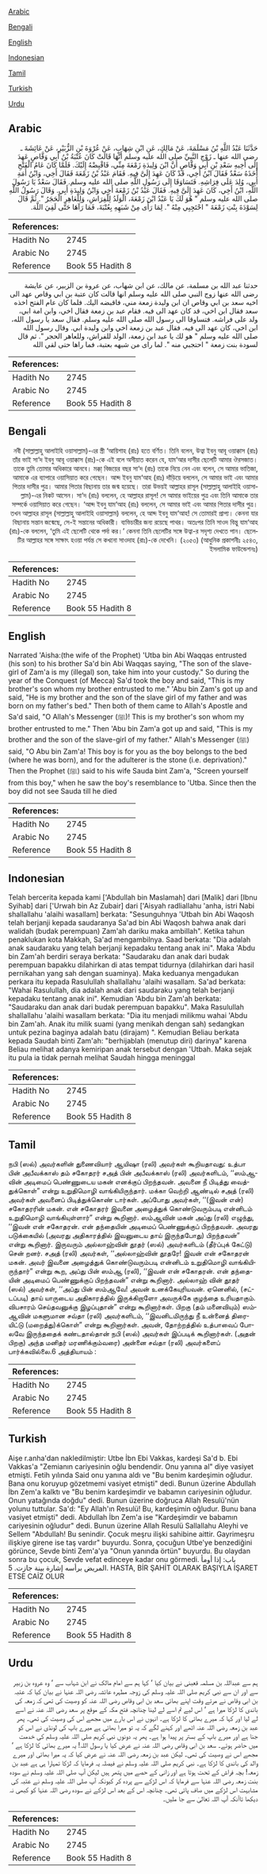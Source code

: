 [Arabic](#arabic)

[Bengali](#bengali)

[English](#english)

[Indonesian](#indonesian)

[Tamil](#tamil)

[Turkish](#turkish)

[Urdu](#urdu)

## Arabic


<div dir="rtl" lang="ar" style={{fontSize:'larger',backgroundColor:'#f8f9fa',padding:20}}>
حَدَّثَنَا عَبْدُ اللَّهِ بْنُ مَسْلَمَةَ، عَنْ مَالِكٍ، عَنِ ابْنِ شِهَابٍ، عَنْ عُرْوَةَ بْنِ الزُّبَيْرِ، عَنْ عَائِشَةَ ـ رضى الله عنها ـ زَوْجِ النَّبِيِّ صلى الله عليه وسلم أَنَّهَا قَالَتْ كَانَ عُتْبَةُ بْنُ أَبِي وَقَّاصٍ عَهِدَ إِلَى أَخِيهِ سَعْدِ بْنِ أَبِي وَقَّاصٍ أَنَّ ابْنَ وَلِيدَةِ زَمْعَةَ مِنِّي، فَاقْبِضْهُ إِلَيْكَ‏.‏ فَلَمَّا كَانَ عَامُ الْفَتْحِ أَخَذَهُ سَعْدٌ فَقَالَ ابْنُ أَخِي، قَدْ كَانَ عَهِدَ إِلَىَّ فِيهِ‏.‏ فَقَامَ عَبْدُ بْنُ زَمْعَةَ فَقَالَ أَخِي، وَابْنُ أَمَةِ أَبِي، وُلِدَ عَلَى فِرَاشِهِ‏.‏ فَتَسَاوَقَا إِلَى رَسُولِ اللَّهِ صلى الله عليه وسلم‏.‏ فَقَالَ سَعْدٌ يَا رَسُولَ اللَّهِ، ابْنُ أَخِي، كَانَ عَهِدَ إِلَىَّ فِيهِ‏.‏ فَقَالَ عَبْدُ بْنُ زَمْعَةَ أَخِي وَابْنُ وَلِيدَةِ أَبِي‏.‏ وَقَالَ رَسُولُ اللَّهِ صلى الله عليه وسلم ‏"‏ هُوَ لَكَ يَا عَبْدُ ابْنَ زَمْعَةَ، الْوَلَدُ لِلْفِرَاشِ، وَلِلْعَاهِرِ الْحَجَرُ ‏"‏‏.‏ ثُمَّ قَالَ لِسَوْدَةَ بِنْتِ زَمْعَةَ ‏"‏ احْتَجِبِي مِنْهُ ‏"‏‏.‏ لِمَا رَأَى مِنْ شَبَهِهِ بِعُتْبَةَ، فَمَا رَآهَا حَتَّى لَقِيَ اللَّهَ‏.‏
</div>
<div style={{backgroundColor:'#f8f9fa',padding:20, marginBottom: 10}}><table> <thead> <tr> <th>References:</th> <th></th> </tr> </thead> <tbody><tr><td>Hadith No</td><td>2745</td></tr><tr><td>Arabic No</td><td>2745</td></tr><tr><td>Reference</td><td>Book 55 Hadith 8</td></tr></tbody></table></div>


<div dir="rtl" lang="ar" style={{fontSize:'larger',backgroundColor:'#f8f9fa',padding:20}}>
حدثنا عبد الله بن مسلمة، عن مالك، عن ابن شهاب، عن عروة بن الزبير، عن عايشة رضى الله عنها زوج النبي صلى الله عليه وسلم انها قالت كان عتبة بن ابي وقاص عهد الى اخيه سعد بن ابي وقاص ان ابن وليدة زمعة مني، فاقبضه اليك. فلما كان عام الفتح اخذه سعد فقال ابن اخي، قد كان عهد الى فيه. فقام عبد بن زمعة فقال اخي، وابن امة ابي، ولد على فراشه. فتساوقا الى رسول الله صلى الله عليه وسلم. فقال سعد يا رسول الله، ابن اخي، كان عهد الى فيه. فقال عبد بن زمعة اخي وابن وليدة ابي. وقال رسول الله صلى الله عليه وسلم " هو لك يا عبد ابن زمعة، الولد للفراش، وللعاهر الحجر ". ثم قال لسودة بنت زمعة " احتجبي منه ". لما راى من شبهه بعتبة، فما راها حتى لقي الله
</div>
<div style={{backgroundColor:'#f8f9fa',padding:20, marginBottom: 10}}><table> <thead> <tr> <th>References:</th> <th></th> </tr> </thead> <tbody><tr><td>Hadith No</td><td>2745</td></tr><tr><td>Arabic No</td><td>2745</td></tr><tr><td>Reference</td><td>Book 55 Hadith 8</td></tr></tbody></table></div>

## Bengali


<div dir="rtl" lang="bn" style={{fontSize:'larger',backgroundColor:'#f8f9fa',padding:20}}>
নবী (সাল্লাল্লাহু আলাইহি ওয়াসাল্লাম)-এর স্ত্রী ‘আয়িশাহ (রাঃ) হতে বর্ণিত। তিনি বলেন, উত্বা ইবনু আবূ ওয়াক্কাস (রাঃ) তাঁর ভাই সা‘দ ইবনু আবূ ওয়াক্কাস (রাঃ)-কে এই বলে অসীয়াত করেন যে, যাম‘আর দাসীর ছেলেটি আমার ঔরসজাত। তাকে তুমি তোমার অধিকারে আনবে। মক্কা্ বিজয়ের বছর সা‘দ (রাঃ) তাকে নিয়ে নেন এবং বলেন, সে আমার ভাতিজা, আমাকে এর ব্যাপারে ওয়াসিয়াত করে গেছেন। আব্দ ইবনু যাম‘আহ (রাঃ) দাঁড়িয়ে বললেন, সে আমার ভাই এবং আমার পিতার দাসীর পুত্র। আমার পিতার বিছানায় তার জন্ম হয়েছে। তারা উভয়ই আল্লাহর রাসূল (সাল্লাল্লাহু আলাইহি ওয়াসাল্লাম)-এর নিকট আসেন। সা‘দ (রাঃ) বললেন, হে আল্লাহর রাসূল! সে আমার ভাইয়ের পুত্র এবং তিনি আমাকে তার সম্পর্কে ওয়াসিয়াত করে গেছেন। ‘আব্দ ইবনু যাম‘আহ (রাঃ) বললেন, সে আমার ভাই এবং আমার পিতার দাসীর পুত্র। তখন আল্লাহর রাসূল (সাল্লাল্লাহু আলাইহি ওয়াসাল্লাম) বললেন, হে আব্দ ইবনু যাম‘আহ! সে তোমারই প্রাপ্য। কেননা যার বিছানায় সন্তান জন্মেছে, সে-ই সন্তানের অধিকারী। ব্যভিচারীর জন্য রয়েছে পাথর। অতঃপর তিনি সাওদ বিন্তু যাম‘আহ (রাঃ)-কে বললেন, ‘তুমি এই ছেলেটি থেকে পর্দা কর।’ কেননা তিনি ছেলেটির সঙ্গে উত্বা-র সদৃশ্য দেখতে পান। ছেলেটির আল্লাহর সঙ্গে সাক্ষাৎ হওয়া পর্যন্ত সে কখনো সাওদাহ (রাঃ)-কে দেখেনি। (২০৫৩) (আধুনিক প্রকাশনীঃ ২৫৪৩, ইসলামিক ফাউন্ডেশনঃ)
</div>
<div style={{backgroundColor:'#f8f9fa',padding:20, marginBottom: 10}}><table> <thead> <tr> <th>References:</th> <th></th> </tr> </thead> <tbody><tr><td>Hadith No</td><td>2745</td></tr><tr><td>Arabic No</td><td>2745</td></tr><tr><td>Reference</td><td>Book 55 Hadith 8</td></tr></tbody></table></div>

## English


<div dir="ltr" lang="en" style={{fontSize:'larger',backgroundColor:'#f8f9fa',padding:20}}>
Narrated 'Aisha:(the wife of the Prophet) 'Utba bin Abi Waqqas entrusted (his son) to his brother Sa'd bin Abi Waqqas saying, "The son of the slave-girl of Zam'a is my (illegal) son, take him into your custody." So during the year of the Conquest (of Mecca) Sa'd took the boy and said, "This is my brother's son whom my brother entrusted to me." 'Abu bin Zam's got up and said, "He is my brother and the son of the slave girl of my father and was born on my father's bed." Then both of them came to Allah's Apostle and Sa'd said, "O Allah's Messenger (ﷺ)! This is my brother's son whom my brother entrusted to me." Then 'Abu bin Zam'a got up and said, "This is my brother and the son of the slave-girl of my father." Allah's Messenger (ﷺ) said, "O Abu bin Zam'a! This boy is for you as the boy belongs to the bed (where he was born), and for the adulterer is the stone (i.e. deprivation)." Then the Prophet (ﷺ) said to his wife Sauda bint Zam'a, "Screen yourself from this boy," when he saw the boy's resemblance to 'Utba. Since then the boy did not see Sauda till he died
</div>
<div style={{backgroundColor:'#f8f9fa',padding:20, marginBottom: 10}}><table> <thead> <tr> <th>References:</th> <th></th> </tr> </thead> <tbody><tr><td>Hadith No</td><td>2745</td></tr><tr><td>Arabic No</td><td>2745</td></tr><tr><td>Reference</td><td>Book 55 Hadith 8</td></tr></tbody></table></div>

## Indonesian


<div dir="ltr" lang="id" style={{fontSize:'larger',backgroundColor:'#f8f9fa',padding:20}}>
Telah bercerita kepada kami ['Abdullah bin Maslamah] dari [Malik] dari [Ibnu Syihab] dari ['Urwah bin Az Zubair] dari ['Aisyah radliallahu 'anha, istri Nabi shallallahu 'alaihi wasallam] berkata: "Sesunguhnya 'Utbah bin Abi Waqosh telah berjanji kepada saudaranya Sa'ad bin Abi Waqosh bahwa anak dari walidah (budak perempuan) Zam'ah dariku maka ambillah". Ketika tahun penaklukan kota Makkah, Sa'ad mengambilnya. Saad berkata: "Dia adalah anak saudaraku yang telah berjanji kepadaku tentang anak ini". Maka 'Abdu bin Zam'ah berdiri seraya berkata: "Saudaraku dan anak dari budak perempuan bapakku dilahirkan di atas tempat tidurnya (dilahirkan dari hasil pernikahan yang sah dengan suaminya). Maka keduanya mengadukan perkara itu kepada Rasulullah shallallahu 'alaihi wasallam. Sa'ad berkata: "Wahai Rasulullah, dia adalah anak dari saudaraku yang telah berjanji kepadaku tentang anak ini". Kemudian 'Abdu bin Zam'ah berkata: "Saudaraku dan anak dari budak perempuan bapakku". Maka Rasulullah shallallahu 'alaihi wasallam berkata: "Dia itu menjadi milikmu wahai 'Abdu bin Zam'ah. Anak itu milik suami (yang menikah dengan sah) sedangkan untuk pezina baginya adalah batu (dirajam) ". Kemudian Beliau berkata kepada Saudah binti Zam'ah: "berhijablah (menutup diri) darinya" karena Beliau melihat adanya kemiripan anak tersebut dengan 'Utbah. Maka sejak itu pula ia tidak pernah melihat Saudah hingga meninggal
</div>
<div style={{backgroundColor:'#f8f9fa',padding:20, marginBottom: 10}}><table> <thead> <tr> <th>References:</th> <th></th> </tr> </thead> <tbody><tr><td>Hadith No</td><td>2745</td></tr><tr><td>Arabic No</td><td>2745</td></tr><tr><td>Reference</td><td>Book 55 Hadith 8</td></tr></tbody></table></div>

## Tamil


<div dir="ltr" lang="ta" style={{fontSize:'larger',backgroundColor:'#f8f9fa',padding:20}}>
நபி (ஸல்) அவர்களின் துணைவியார் ஆயிஷா (ரலி) அவர்கள் கூறியதாவது: உத்பா பின் அபீவக்காஸ் தம் சகோதரர் சஅத் பின் அபீவக்காஸ் (ரலி) அவர்களிடம், ‘‘ஸம்ஆவின் அடிமைப் பெண்ணுடைய மகன் எனக்குப் பிறந்தவன். அவனை நீ பிடித்து வைத்துக்கொள்” என்று உறுதிமொழி வாங்கியிருந்தார். மக்கா வெற்றி ஆண்டில் சஅத் (ரலி) அவர்கள் அவனைப் பிடித்துக்கொண் டார்கள். அப்போது அவர்கள், ‘‘(இவன் என்) சகோதரரின் மகன். என் சகோதரர் இவனை அழைத்துக் கொண்டுவரும்படி என்னிடம் உறுதிமொழி வாங்கியுள்ளார்” என்று கூறினார். ஸம்ஆவின் மகன் அப்து (ரலி) எழுந்து, ‘‘இவன் என் சகோதரன். என் தந்தையின் அடிமைப் பெண்ணுக்குப் பிறந்தவன். அவரது படுக்கையில் (அவரது அதிகாரத்தில் இவனுடைய தாய் இருந்தபோது) பிறந்தவன்” என்று கூறினார். இருவரும் அல்லாஹ்வின் தூதர் (ஸல்) அவர்களிடம் (தீர்ப்புக் கேட்டு) சென் றனர். சஅத் (ரலி) அவர்கள், ‘‘அல்லாஹ்வின் தூதரே! இவன் என் சகோதரன் மகன். அவர் இவனை அழைத்துக் கொண்டுவரும்படி என்னிடம் உறுதிமொழி வாங்கியிருந்தார்” என்று கூற, அப்து பின் ஸம்ஆ (ரலி), ‘‘இவன் என் சகோதரன். என் தந்தையின் அடிமைப் பெண்ணுக்குப் பிறந்தவன்” என்று கூறினார். அல்லாஹ் வின் தூதர் (ஸல்) அவர்கள், ‘‘அப்து பின் ஸம்ஆவே! அவன் உனக்கேயுரியவன். ஏனெனில், (சட்டப்படி) தாய் யாருடைய அதிகாரத்தில் இருக்கிறாளோ அவருக்கே குழந்தை உரியதாகும். விபசாரம் செய்தவனுக்கு இழப்புதான்” என்று கூறினார்கள். பிறகு (தம் மனைவியும்) ஸம்ஆவின் மகளுமான சவ்தா (ரலி) அவர்களிடம், ‘‘இவனிடமிருந்து நீ உன்னைத் திரையிட்டு (மறைத்து)க்கொள்” என்று கூறினார்கள். அவன், தோற்றத்தில் உத்பாவைப் போலவே இருந்ததைக் கண்டதால்தான் நபி (ஸல்) அவர்கள் இப்படிக் கூறினார்கள். (அதன் பிறகு) அந்த மனிதர் மரணிக்கும்வரை) அன்னை சவ்தா (ரலி) அவர்களைப் பார்க்கவில்லை.6 அத்தியாயம் :
</div>
<div style={{backgroundColor:'#f8f9fa',padding:20, marginBottom: 10}}><table> <thead> <tr> <th>References:</th> <th></th> </tr> </thead> <tbody><tr><td>Hadith No</td><td>2745</td></tr><tr><td>Arabic No</td><td>2745</td></tr><tr><td>Reference</td><td>Book 55 Hadith 8</td></tr></tbody></table></div>

## Turkish


<div dir="ltr" lang="tr" style={{fontSize:'larger',backgroundColor:'#f8f9fa',padding:20}}>
Aişe r.anha'dan nakledilmiştir: Utbe İbn Ebi Vakkas, kardeşi Sa'd b. Ebi Vakkas'a "Zemianın cariyesinin oğlu bendendir. Onu yanına al" diye vasiyet etmişti. Fetih yılında Said onu yanına aldı ve "Bu benim kardeşimin oğludur. Bana onu koruyup gözetmemi vasiyet etmişti" dedi. Bunun üzerine Abdullah İbn Zem'a kalktı ve "Bu benim kardeşimdir ve babamın cariyesinin oğludur. Onun yatağında doğdu" dedi. Bunun üzerine doğruca Allah Resulü'nün yolunu tuttular. Sa'd: "Ey Allah'ın Resulü! Bu, kardeşimin oğludur. Bunu bana vasiyet etmişti" dedi. Abdullah İbn Zem'a ise "Kardeşimdir ve babamın cariyesinin oğludur" dedi. Bunun üzerine Allah Resulü Sallallahu Aleyhi ve Sellem "Abdullah! Bu senindir. Çocuk meşru ilişki sahibine aittir. Gayrimeşru ilişkiye girene ise taş vardır" buyurdu. Sonra, çocuğun Utbe'ye benzediğini görünce, Sevde binti Zem'a'ya "Onun yanında örtün" buyurdu. Bu olaydan sonra bu çocuk, Sevde vefat edinceye kadar onu görmedi. باب: إذا أومأ المريض برأسه إشارة بينة جازت. 5. HASTA, BİR ŞAHİT OLARAK BAŞIYLA İŞARET ETSE CAİZ OLUR
</div>
<div style={{backgroundColor:'#f8f9fa',padding:20, marginBottom: 10}}><table> <thead> <tr> <th>References:</th> <th></th> </tr> </thead> <tbody><tr><td>Hadith No</td><td>2745</td></tr><tr><td>Arabic No</td><td>2745</td></tr><tr><td>Reference</td><td>Book 55 Hadith 8</td></tr></tbody></table></div>

## Urdu


<div dir="rtl" lang="ur" style={{fontSize:'larger',backgroundColor:'#f8f9fa',padding:20}}>
ہم سے عبداللہ بن مسلمہ قعبنی نے بیان کیا ‘ کہا ہم سے امام مالک نے ابن شہاب سے ‘ وہ عروہ بن زبیر سے اور ان سے نبی کریم صلی اللہ علیہ وسلم کی زوجہ مطہرہ عائشہ رضی اللہ عنہا نے بیان کیا کہ عتبہ بن ابی وقاص نے مرتے وقت اپنے بھائی سعد بن ابی وقاص رضی اللہ عنہ کو وصیت کی تھی کہ زمعہ کی باندی کا لڑکا میرا ہے ‘ اس لیے تم اسے لے لینا چنانچہ فتح مکہ کے موقع پر سعد رضی اللہ عنہ نے اسے لے لیا اور کہا کہ میرے بھائی کا لڑکا ہے۔ انہوں نے اس بارے میں مجھے اس کی وصیت کی تھی۔ پھر عبد بن زمعہ رضی اللہ عنہ اٹھے اور کہنے لگے کہ یہ تو میرا بھائی ہے میرے باپ کی لونڈی نے اس کو جنا ہے اور میرے باپ کے بستر پر پیدا ہوا ہے۔ پھر یہ دونوں نبی کریم صلی اللہ علیہ وسلم کی خدمت میں حاضر ہوئے۔ سعد بن ابی وقاص رضی اللہ عنہ نے عرض کیا یا رسول اللہ! یہ میرے بھائی کا لڑکا ہے ‘ مجھے اس نے وصیت کی تھی۔ لیکن عبد بن زمعہ رضی اللہ عنہ نے عرض کیا کہ یہ میرا بھائی اور میرے والد کی باندی کا لڑکا ہے۔ نبی کریم صلی اللہ علیہ وسلم نے فیصلہ یہ فرمایا کہ لڑکا تمہارا ہی ہے عبد بن زمعہ! بچہ فراش کے تحت ہوتا ہے اور زانی کے حصے میں پتھر ہیں لیکن آپ صلی اللہ علیہ وسلم نے سودہ بنت زمعہ رضی اللہ عنہا سے فرمایا کہ اس لڑکے سے پردہ کر کیونکہ آپ صلی اللہ علیہ وسلم نے عتبہ کی مشابہت اس لڑکے میں صاف پائی تھی۔ چنانچہ اس کے بعد اس لڑکے نے سودہ رضی اللہ عنہا کو کبھی نہ دیکھا تاآنکہ آپ اللہ تعالیٰ سے جا ملیں۔
</div>
<div style={{backgroundColor:'#f8f9fa',padding:20, marginBottom: 10}}><table> <thead> <tr> <th>References:</th> <th></th> </tr> </thead> <tbody><tr><td>Hadith No</td><td>2745</td></tr><tr><td>Arabic No</td><td>2745</td></tr><tr><td>Reference</td><td>Book 55 Hadith 8</td></tr></tbody></table></div>
